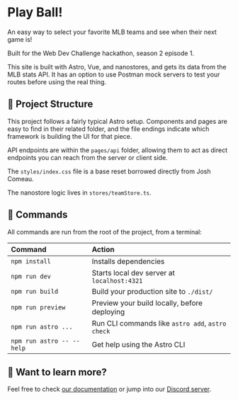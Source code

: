 # Play Ball!

An easy way to select your favorite MLB teams and see when their next game is!

Built for the Web Dev Challenge hackathon, season 2 episode 1.

This site is built with Astro, Vue, and nanostores, and gets its data from the MLB stats API. It has an option to use Postman mock servers to test your routes before  using the real thing.

## 🚀 Project Structure

This project follows a fairly typical Astro setup. Components and pages are easy to find in their related folder, and the file endings indicate which framework is building the UI for that piece.

API endpoints are within the `pages/api` folder, allowing them to act as direct endpoints you can reach from the server or client side.

The `styles/index.css` file is a base reset borrowed directly from Josh Comeau.

The nanostore logic lives in `stores/teamStore.ts`.

## 🧞 Commands

All commands are run from the root of the project, from a terminal:

| Command                   | Action                                           |
| :------------------------ | :----------------------------------------------- |
| `npm install`             | Installs dependencies                            |
| `npm run dev`             | Starts local dev server at `localhost:4321`      |
| `npm run build`           | Build your production site to `./dist/`          |
| `npm run preview`         | Preview your build locally, before deploying     |
| `npm run astro ...`       | Run CLI commands like `astro add`, `astro check` |
| `npm run astro -- --help` | Get help using the Astro CLI                     |

## 👀 Want to learn more?

Feel free to check [our documentation](https://docs.astro.build) or jump into our [Discord server](https://astro.build/chat).

